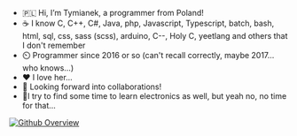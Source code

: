 - 🇵🇱 Hi, I’m Tymianek, a programmer from Poland!
- ☕ I know C, C++, C#, Java, php, Javascript, Typescript, batch, bash, html, sql, css, sass (scss), arduino, C--, Holy C, yeetlang and others that I don't remember
- ⏲️ Programmer since 2016 or so (can't recall correctly, maybe 2017... who knows...)
- ❤️ I love her...
- 👷 Looking forward into collaborations!
- 🔌I try to find some time to learn electronics as well, but yeah no, no time for that...

[![Github Overview](https://github-readme-stats.vercel.app/api?username=TymianekPL&include_all_commits=true&count_private=true&show_icons=true&line_height=20&title_color=b0b0b0&icon_color=9100d4&text_color=A1A1A1&bg_color=0,000000,550299)](https://github.com/TymianekPL)

